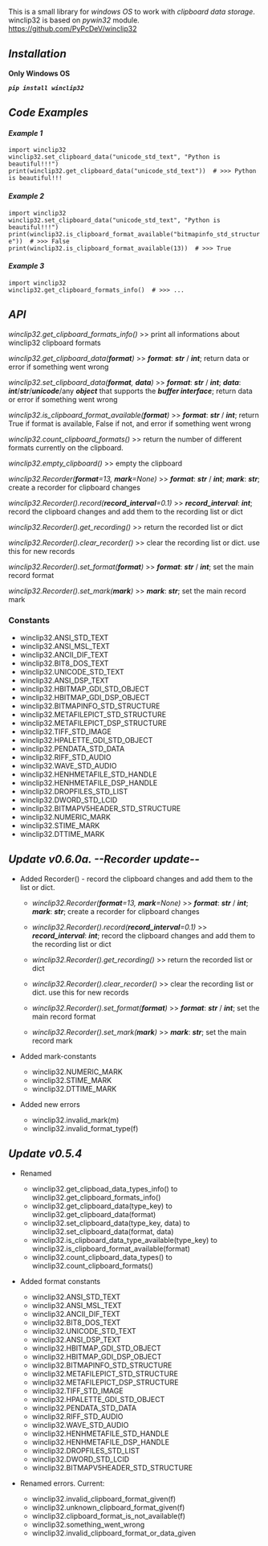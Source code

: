 This is a small library for _windows OS_ to work with _clipboard data storage_. winclip32 is based on _pywin32_ module.
https://github.com/PyPcDeV/winclip32

## _**Installation**_
**Only Windows OS**  

**_`pip install winclip32`_**


## _**Code Examples**_

#### _**Example 1**_
`import winclip32`  
`winclip32.set_clipboard_data("unicode_std_text", "Python is beautiful!!!")`  
`print(winclip32.get_clipboard_data("unicode_std_text"))  # >>> Python is beautiful!!!`
#### _**Example 2**_
`import winclip32`  
`winclip32.set_clipboard_data("unicode_std_text", "Python is beautiful!!!")`  
`print(winclip32.is_clipboard_format_available("bitmapinfo_std_structure"))  # >>> False`  
`print(winclip32.is_clipboard_format_available(13))  # >>> True`
#### _**Example 3**_
`import winclip32`   
`winclip32.get_clipboard_formats_info()  # >>> ...`

## _**API**_


_winclip32.get_clipboard_formats_info()_ >> print all informations about winclip32 clipboard formats

_winclip32.get_clipboard_data(**_format_**)_ >> **_format_**: **_str_** / **_int_**; return data or error if something went wrong

_winclip32.set_clipboard_data(**_format_**, **_data_**)_ >> **_format_**: _**str**_ / _**int**_; _**data**_: **_int_**/_**str**_/_**unicode**_/any _**object**_ that supports the **_buffer interface_**; return data or error if something went wrong

_winclip32.is_clipboard_format_available(**_format_**)_ >> **_format_**: _**str**_ / _**int**_; return True if format is available, False if not, and error if something went wrong

_winclip32.count_clipboard_formats()_ >> return the number of different formats currently on the clipboard.

_winclip32.empty_clipboard()_ >> empty the clipboard

_winclip32.Recorder(**_format_**=13, **_mark_**=None)_ >> **_format_**: _**str**_ / _**int**_; _**mark**_: _**str**_; create a recorder for clipboard changes

_winclip32.Recorder().record(**_record_interval_**=0.1)_ >> **_record_interval_**: _**int**_; record the clipboard changes and add them to the recording list or dict

_winclip32.Recorder().get_recording()_ >> return the recorded list or dict

_winclip32.Recorder().clear_recorder()_ >> clear the recording list or dict. use this for new records

_winclip32.Recorder().set_format(**_format_**)_ >> **_format_**: **_str_** / **_int_**; set the main record format

_winclip32.Recorder().set_mark(**_mark_**)_ >> **_mark_**: **_str_**; set the main record mark  



### __**Constants**__
* winclip32.ANSI_STD_TEXT
* winclip32.ANSI_MSL_TEXT
* winclip32.ANCII_DIF_TEXT
* winclip32.BIT8_DOS_TEXT
* winclip32.UNICODE_STD_TEXT
* winclip32.ANSI_DSP_TEXT
* winclip32.HBITMAP_GDI_STD_OBJECT
* winclip32.HBITMAP_GDI_DSP_OBJECT
* winclip32.BITMAPINFO_STD_STRUCTURE
* winclip32.METAFILEPICT_STD_STRUCTURE
* winclip32.METAFILEPICT_DSP_STRUCTURE
* winclip32.TIFF_STD_IMAGE
* winclip32.HPALETTE_GDI_STD_OBJECT
* winclip32.PENDATA_STD_DATA 
* winclip32.RIFF_STD_AUDIO
* winclip32.WAVE_STD_AUDIO
* winclip32.HENHMETAFILE_STD_HANDLE
* winclip32.HENHMETAFILE_DSP_HANDLE 
* winclip32.DROPFILES_STD_LIST
* winclip32.DWORD_STD_LCID
* winclip32.BITMAPV5HEADER_STD_STRUCTURE
* winclip32.NUMERIC_MARK
* winclip32.STIME_MARK
* winclip32.DTTIME_MARK

## _**Update v0.6.0a. --Recorder update--**_
* Added Recorder() - record the clipboard changes and add them to the list or dict.
    * _winclip32.Recorder(**_format_**=13, **_mark_**=None)_ >> **_format_**: _**str**_ / _**int**_; _**mark**_: _**str**_; create a recorder for clipboard changes 
     
    * _winclip32.Recorder().record(**_record_interval_**=0.1)_ >> **_record_interval_**: _**int**_; record the clipboard changes and add them to the recording list or dict  
    
    * _winclip32.Recorder().get_recording()_ >> return the recorded list or dict
    
    * _winclip32.Recorder().clear_recorder()_ >> clear the recording list or dict. use this for new records
    
    * _winclip32.Recorder().set_format(**_format_**)_ >> **_format_**: **_str_** / **_int_**; set the main record format
    
    * _winclip32.Recorder().set_mark(**_mark_**)_ >> **_mark_**: **_str_**; set the main record mark
      
* Added mark-constants
    * winclip32.NUMERIC_MARK
    * winclip32.STIME_MARK
    * winclip32.DTTIME_MARK
    
* Added new errors
    * winclip32.invalid_mark(m)
    * winclip32.invalid_format_type(f)
    
    
## _**Update v0.5.4**_
- Renamed   
    * winclip32.get_clipboad_data_types_info() to winclip32.get_clipboard_formats_info()
    * winclip32.get_clipboard_data(type_key) to winclip32.get_clipboard_data(format) 
    * winclip32.set_clipboard_data(type_key, data) to winclip32.set_clipboard_data(format, data)
    * winclip32.is_clipboard_data_type_available(type_key) to winclip32.is_clipboard_format_available(format)
    * winclip32.count_clipboard_data_types() to winclip32.count_clipboard_formats()
    
    
- Added format constants
    * winclip32.ANSI_STD_TEXT
    * winclip32.ANSI_MSL_TEXT
    * winclip32.ANCII_DIF_TEXT
    * winclip32.BIT8_DOS_TEXT
    * winclip32.UNICODE_STD_TEXT
    * winclip32.ANSI_DSP_TEXT
    * winclip32.HBITMAP_GDI_STD_OBJECT
    * winclip32.HBITMAP_GDI_DSP_OBJECT
    * winclip32.BITMAPINFO_STD_STRUCTURE
    * winclip32.METAFILEPICT_STD_STRUCTURE
    * winclip32.METAFILEPICT_DSP_STRUCTURE
    * winclip32.TIFF_STD_IMAGE
    * winclip32.HPALETTE_GDI_STD_OBJECT
    * winclip32.PENDATA_STD_DATA 
    * winclip32.RIFF_STD_AUDIO
    * winclip32.WAVE_STD_AUDIO
    * winclip32.HENHMETAFILE_STD_HANDLE
    * winclip32.HENHMETAFILE_DSP_HANDLE 
    * winclip32.DROPFILES_STD_LIST
    * winclip32.DWORD_STD_LCID
    * winclip32.BITMAPV5HEADER_STD_STRUCTURE


- Renamed errors. Current:
    * winclip32.invalid_clipboard_format_given(f)
    * winclip32.unknown_clipboard_format_given(f)
    * winclip32.clipboard_format_is_not_available(f)
    * winclip32.something_went_wrong
    * winclip32.invalid_clipboard_format_or_data_given

    





